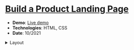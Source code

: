 <h1><a href="https://www.freecodecamp.org/learn/responsive-web-design/responsive-web-design-projects/build-a-product-landing-page" target="_blank">Build a Product Landing Page</a></h1>
<ul>
  <li><strong>Demo</strong>: <a href="https://khalilagazal.github.io/playground/freecodecamp/landing-page/" target="_blank">Live demo</a></li>
  <li><strong>Technologies</strong>: HTML, CSS</li>
  <li><strong>Date</strong>: 10/2021</li>
</ul>
<details>
  <summary>Layout</summary>
  <img src="https://github.com/khalilagazal/playground/blob/main/freecodecamp/landing-page/layout.jpg" alt="Webpage screenshot">
</details>
